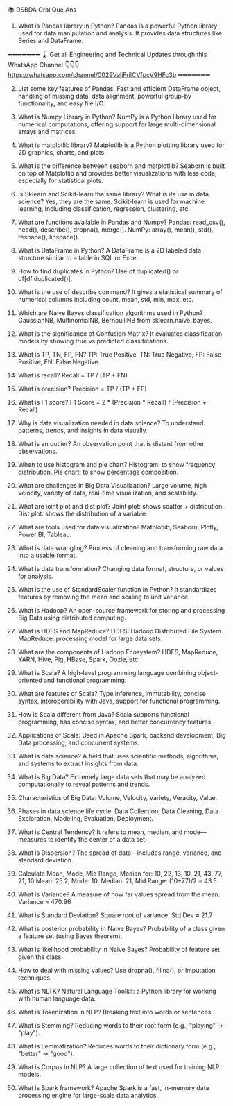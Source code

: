 📚 DSBDA Oral Que Ans

1) What is Pandas library in Python?
Pandas is a powerful Python library used for data manipulation and analysis. It provides data structures like Series and DataFrame.

➖➖➖➖➖➖➖
🪀 Get all Engineering and Technical Updates through this WhatsApp Channel
👇👇👇  
https://whatsapp.com/channel/0029ValjFriICVfpcV9HFc3b
➖➖➖➖➖➖➖

2) List some key features of Pandas.
Fast and efficient DataFrame object, handling of missing data, data alignment, powerful group-by functionality, and easy file I/O.

3) What is Numpy Library in Python?
NumPy is a Python library used for numerical computations, offering support for large multi-dimensional arrays and matrices.

4) What is matplotlib library?
Matplotlib is a Python plotting library used for 2D graphics, charts, and plots.

5) What is the difference between seaborn and matplotlib?
Seaborn is built on top of Matplotlib and provides better visualizations with less code, especially for statistical plots.

6) Is Sklearn and Scikit-learn the same library? What is its use in data science?
Yes, they are the same. Scikit-learn is used for machine learning, including classification, regression, clustering, etc.

7) What are functions available in Pandas and Numpy?
Pandas: read_csv(), head(), describe(), dropna(), merge().
NumPy: array(), mean(), std(), reshape(), linspace().

8) What is DataFrame in Python?
A DataFrame is a 2D labeled data structure similar to a table in SQL or Excel.

9) How to find duplicates in Python?
Use df.duplicated() or df[df.duplicated()].

10) What is the use of describe command?
It gives a statistical summary of numerical columns including count, mean, std, min, max, etc.

11) Which are Naive Bayes classification algorithms used in Python?
GaussianNB, MultinomialNB, BernoulliNB from sklearn.naive_bayes.

12) What is the significance of Confusion Matrix?
It evaluates classification models by showing true vs predicted classifications.

13) What is TP, TN, FP, FN?
TP: True Positive, TN: True Negative, FP: False Positive, FN: False Negative.

14) What is recall?
Recall = TP / (TP + FN)

15) What is precision?
Precision = TP / (TP + FP)

16) What is F1 score?
F1 Score = 2 * (Precision * Recall) / (Precision + Recall)

17) Why is data visualization needed in data science?
To understand patterns, trends, and insights in data visually.

18) What is an outlier?
An observation point that is distant from other observations.

19) When to use histogram and pie chart?
Histogram: to show frequency distribution. Pie chart: to show percentage composition.

20) What are challenges in Big Data Visualization?
Large volume, high velocity, variety of data, real-time visualization, and scalability.

21) What are joint plot and dist plot?
Joint plot: shows scatter + distribution. Dist plot: shows the distribution of a variable.

22) What are tools used for data visualization?
Matplotlib, Seaborn, Plotly, Power BI, Tableau.

23) What is data wrangling?
Process of cleaning and transforming raw data into a usable format.

24) What is data transformation?
Changing data format, structure, or values for analysis.

25) What is the use of StandardScaler function in Python?
It standardizes features by removing the mean and scaling to unit variance.

26) What is Hadoop?
An open-source framework for storing and processing Big Data using distributed computing.

27) What is HDFS and MapReduce?
HDFS: Hadoop Distributed File System. MapReduce: processing model for large data sets.

28) What are the components of Hadoop Ecosystem?
HDFS, MapReduce, YARN, Hive, Pig, HBase, Spark, Oozie, etc.

29) What is Scala?
A high-level programming language combining object-oriented and functional programming.

30) What are features of Scala?
Type inference, immutability, concise syntax, interoperability with Java, support for functional programming.

31) How is Scala different from Java?
Scala supports functional programming, has concise syntax, and better concurrency features.

32) Applications of Scala:
Used in Apache Spark, backend development, Big Data processing, and concurrent systems.

33) What is data science?
A field that uses scientific methods, algorithms, and systems to extract insights from data.

34) What is Big Data?
Extremely large data sets that may be analyzed computationally to reveal patterns and trends.

35) Characteristics of Big Data:
Volume, Velocity, Variety, Veracity, Value.

36) Phases in data science life cycle:
Data Collection, Data Cleaning, Data Exploration, Modeling, Evaluation, Deployment.

37) What is Central Tendency?
It refers to mean, median, and mode—measures to identify the center of a data set.

38) What is Dispersion?
The spread of data—includes range, variance, and standard deviation.

39) Calculate Mean, Mode, Mid Range, Median for: 10, 22, 13, 10, 21, 43, 77, 21, 10
Mean: 25.2, Mode: 10, Median: 21, Mid Range: (10+77)/2 = 43.5

40) What is Variance?
A measure of how far values spread from the mean.
Variance ≈ 470.96

41) What is Standard Deviation?
Square root of variance.
Std Dev ≈ 21.7

42) What is posterior probability in Naive Bayes?
Probability of a class given a feature set (using Bayes theorem).

43) What is likelihood probability in Naive Bayes?
Probability of feature set given the class.

44) How to deal with missing values?
Use dropna(), fillna(), or imputation techniques.

45) What is NLTK?
Natural Language Toolkit: a Python library for working with human language data.

46) What is Tokenization in NLP?
Breaking text into words or sentences.

47) What is Stemming?
Reducing words to their root form (e.g., "playing" → "play").

48) What is Lemmatization?
Reduces words to their dictionary form (e.g., "better" → "good").

49) What is Corpus in NLP?
A large collection of text used for training NLP models.

50) What is Spark framework?
Apache Spark is a fast, in-memory data processing engine for large-scale data analytics.
